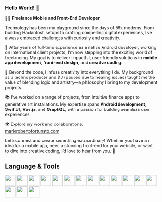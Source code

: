 ### Hello World! 👋
👨‍💻 <strong>Freelance Mobile and Front-End Developer</strong>

Technology has been my playground since the days of 56k modems. From building Hackintosh setups to crafting compelling digital experiences, I’ve always embraced challenges with curiosity and creativity.

🌟 After years of full-time experience as a native Android developer, working on international client projects, I’m now stepping into the exciting world of freelancing. My goal is to deliver impactful, user-friendly solutions in <strong>mobile app development</strong>, <strong>front-end design</strong>, and <strong>creative coding.</strong>

🎨 Beyond the code, I infuse creativity into everything I do. My background as a techno producer and DJ (paused due to hearing issues) taught me the value of blending logic and artistry—a philosophy I bring to my development projects.

📚 I’ve worked on a range of projects, from intuitive finance apps to generative art installations. My expertise spans <strong>Android development</strong>, <strong>SwiftUI</strong>, <strong>Vue.js</strong>, and <strong>GraphQL</strong>, with a passion for building seamless user experiences.

🌍 Explore my work and collaborations:<br>
<a href="https://mariorobertofortunato.com">mariorobertofortunato.com</a>

Let’s connect and create something extraordinary! Whether you have an idea for a mobile app, need a stunning front-end for your website, or want to dive into creative coding, I’d love to hear from you. 🚀<br>

## Language & Tools
<p>
<img src="https://cdn.jsdelivr.net/gh/devicons/devicon@latest/icons/kotlin/kotlin-original.svg" width="35" height="35"/>
<img src="https://cdn.jsdelivr.net/gh/devicons/devicon@latest/icons/java/java-original.svg" width="35" height="35"/>
<img src="https://cdn.jsdelivr.net/gh/devicons/devicon@latest/icons/swift/swift-original.svg" width="35" height="35"/>
<img src="https://cdn.jsdelivr.net/gh/devicons/devicon@latest/icons/jetpackcompose/jetpackcompose-original.svg" width="35" height="35"/>
<img src="https://cdn.jsdelivr.net/gh/devicons/devicon@latest/icons/xml/xml-original.svg" width="35" height="35"/>
<img src="https://cdn.jsdelivr.net/gh/devicons/devicon@latest/icons/html5/html5-original.svg" width="35" height="35"/>
<img src="https://cdn.jsdelivr.net/gh/devicons/devicon@latest/icons/css3/css3-original.svg" width="35" height="35"/>
<img src="https://cdn.jsdelivr.net/gh/devicons/devicon@latest/icons/sass/sass-original.svg" width="35" height="35"/>
<img src="https://cdn.jsdelivr.net/gh/devicons/devicon@latest/icons/git/git-original.svg" width="35" height="35"/>
<img src="https://cdn.jsdelivr.net/gh/devicons/devicon@latest/icons/json/json-original.svg" width="35" height="35"/>
<img src="https://cdn.jsdelivr.net/gh/devicons/devicon@latest/icons/sqlite/sqlite-original.svg" width="35" height="35"/>
<img src="https://cdn.jsdelivr.net/gh/devicons/devicon@latest/icons/graphql/graphql-plain.svg" width="35" height="35"/>
<img src="https://cdn.jsdelivr.net/gh/devicons/devicon@latest/icons/vuejs/vuejs-original.svg" width="35" height="35"/>
<img src="https://cdn.jsdelivr.net/gh/devicons/devicon@latest/icons/javascript/javascript-original.svg" width="35" height="35"/>
<img src="https://cdn.jsdelivr.net/gh/devicons/devicon@latest/icons/typescript/typescript-original.svg" width="35" height="35"/>
<img src="https://cdn.jsdelivr.net/gh/devicons/devicon@latest/icons/p5js/p5js-original.svg" width="35" height="35"/>
</p>


